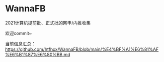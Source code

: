 # WannaFB



2021计算机提前批、正式批的网申/内推收集

欢迎commit~

当前信息汇总：https://github.com/htfhxx/WannaFB/blob/main/%E4%BF%A1%E6%81%AF%E6%B1%87%E6%80%BB.md
